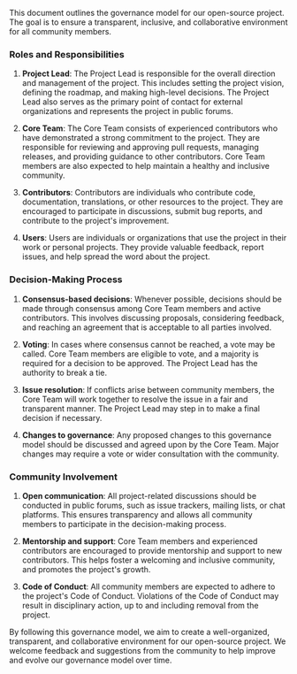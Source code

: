 
This document outlines the governance model for our open-source project. The goal is to ensure a transparent, inclusive, and collaborative environment for all community members.

### Roles and Responsibilities

1.  **Project Lead**: The Project Lead is responsible for the overall direction and management of the project. This includes setting the project vision, defining the roadmap, and making high-level decisions. The Project Lead also serves as the primary point of contact for external organizations and represents the project in public forums.
    
2.  **Core Team**: The Core Team consists of experienced contributors who have demonstrated a strong commitment to the project. They are responsible for reviewing and approving pull requests, managing releases, and providing guidance to other contributors. Core Team members are also expected to help maintain a healthy and inclusive community.
    
3.  **Contributors**: Contributors are individuals who contribute code, documentation, translations, or other resources to the project. They are encouraged to participate in discussions, submit bug reports, and contribute to the project's improvement.
    
4.  **Users**: Users are individuals or organizations that use the project in their work or personal projects. They provide valuable feedback, report issues, and help spread the word about the project.
    

### Decision-Making Process

1.  **Consensus-based decisions**: Whenever possible, decisions should be made through consensus among Core Team members and active contributors. This involves discussing proposals, considering feedback, and reaching an agreement that is acceptable to all parties involved.
    
2.  **Voting**: In cases where consensus cannot be reached, a vote may be called. Core Team members are eligible to vote, and a majority is required for a decision to be approved. The Project Lead has the authority to break a tie.
    
3.  **Issue resolution**: If conflicts arise between community members, the Core Team will work together to resolve the issue in a fair and transparent manner. The Project Lead may step in to make a final decision if necessary.
    
4.  **Changes to governance**: Any proposed changes to this governance model should be discussed and agreed upon by the Core Team. Major changes may require a vote or wider consultation with the community.
    

### Community Involvement

1.  **Open communication**: All project-related discussions should be conducted in public forums, such as issue trackers, mailing lists, or chat platforms. This ensures transparency and allows all community members to participate in the decision-making process.
    
2.  **Mentorship and support**: Core Team members and experienced contributors are encouraged to provide mentorship and support to new contributors. This helps foster a welcoming and inclusive community, and promotes the project's growth.
    
3.  **Code of Conduct**: All community members are expected to adhere to the project's Code of Conduct. Violations of the Code of Conduct may result in disciplinary action, up to and including removal from the project.
    

By following this governance model, we aim to create a well-organized, transparent, and collaborative environment for our open-source project. We welcome feedback and suggestions from the community to help improve and evolve our governance model over time.
